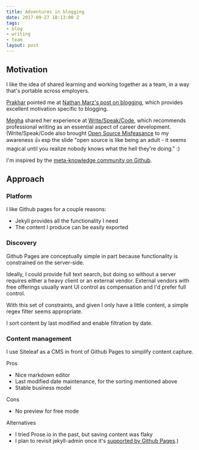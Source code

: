 ```yaml
---
title: Adventures in blogging
date: 2017-09-27 18:13:00 Z
tags:
- blog
- writing
- team
layout: post
---
```


## Motivation

I like the idea of shared learning and working together as a team, in a way that's portable across employers.

[Prakhar](https://github.com/prakhar1989) pointed me at [Nathan Marz's post on blogging](http://nathanmarz.com/blog/you-should-blog-even-if-you-have-no-readers.html), which provides excellent motivation specific to blogging.

[Megha](https://twitter.com/megha) shared her experience at [Write/Speak/Code](http://www.writespeakcode.com/), which recommends professional writing as an essential aspect of career development. (Write/Speak/Code also brought [Open Source Misfeasance](https://zachholman.com/talk/open-source-misfeasance/) to my awareness 👍 esp the slide "open source is like being an adult - it seems magical until you realize nobody knows what the hell they're doing." :)

I'm inspired by the [meta-knowledge community on Github](https://github.com/RichardLitt/meta-knowledge).

## Approach

### Platform

I like Github pages for a couple reasons:

* Jekyll provides all the functionality I need
* The content I produce can be easily exported

### Discovery

Github Pages are conceptually simple in part because functionality is constrained on the server-side.

Ideally, I could provide full text search, but doing so without a server requires either a heavy client or an external vendor. External vendors with free offerings usually want UI control as compensation and I'd prefer full control.

With this set of constraints, and given I only have a little content, a simple regex filter seems appropriate.

I sort content by last modified and enable filtration by date.

### Content management

I use Siteleaf as a CMS in front of Github Pages to simplify content capture.

Pros
- Nice markdown editor
- Last modified date maintenance, for the sorting mentioned above
- Stable business model

Cons
- No preview for free mode

Alternatives
- I tried Prose.io in the past, but saving content was flaky
- I plan to revisit jekyll-admin once it's [supported by Github Pages](https://stackoverflow.com/a/42401902/1971682).)




